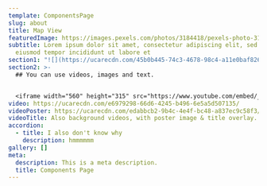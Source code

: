 ```yaml
---
template: ComponentsPage
slug: about
title: Map View
featuredImage: https://images.pexels.com/photos/3184418/pexels-photo-3184418.jpeg?auto=compress&cs=tinysrgb&dpr=2&h=750&w=1260
subtitle: Lorem ipsum dolor sit amet, consectetur adipiscing elit, sed do
  eiusmod tempor incididunt ut labore et
section1: "![](https://ucarecdn.com/45b0b445-74c3-4678-98c4-a11e0baf826d/)"
section2: >-
  ## You can use videos, images and text.


  <iframe width="560" height="315" src="https://www.youtube.com/embed/_m2CHvfVK5I" frameborder="0" allow="accelerometer; autoplay; clipboard-write; encrypted-media; gyroscope; picture-in-picture" allowfullscreen></iframe>
video: https://ucarecdn.com/e6979298-66d6-4245-b496-6e5a5d507135/
videoPoster: https://ucarecdn.com/edabbcb2-9b4c-4e4f-bc48-a837ec9c58f3/
videoTitle: Also background videos, with poster image & title overlay.
accordion:
  - title: I also don't know why
    description: hmmmmmm
gallery: []
meta:
  description: This is a meta description.
  title: Components Page
---
```

